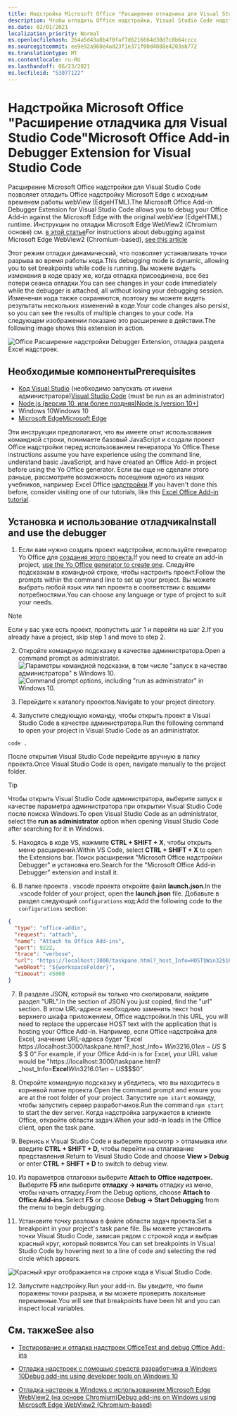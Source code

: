 ```yaml
---
title: Надстройка Microsoft Office "Расширение отладчика для Visual Studio Code"
description: Чтобы отладить Office надстройки, Visual Studio Code надстройки Microsoft Office надстройки.
ms.date: 02/01/2021
localization_priority: Normal
ms.openlocfilehash: 264a5d43a8b4f0faf7d6216664d30d7c8b64cccc
ms.sourcegitcommit: ee9e92a968e4ad23f1e371f00d4888e4203ab772
ms.translationtype: MT
ms.contentlocale: ru-RU
ms.lasthandoff: 06/23/2021
ms.locfileid: "53077122"
---
```

# <a name="microsoft-office-add-in-debugger-extension-for-visual-studio-code"></a><span data-ttu-id="15cbb-103">Надстройка Microsoft Office "Расширение отладчика для Visual Studio Code"</span><span class="sxs-lookup"><span data-stu-id="15cbb-103">Microsoft Office Add-in Debugger Extension for Visual Studio Code</span></span>

<span data-ttu-id="15cbb-104">Расширение Microsoft Office надстройки для Visual Studio Code позволяет отладить Office надстройку Microsoft Edge с исходным временем работы webView (EdgeHTML).</span><span class="sxs-lookup"><span data-stu-id="15cbb-104">The Microsoft Office Add-in Debugger Extension for Visual Studio Code allows you to debug your Office Add-in against the Microsoft Edge with the original webView (EdgeHTML) runtime.</span></span> <span data-ttu-id="15cbb-105">Инструкции по отладки Microsoft Edge WebView2 (Chromium основе) см. [в этой статье](./debug-desktop-using-edge-chromium.md)</span><span class="sxs-lookup"><span data-stu-id="15cbb-105">For instructions about debugging against Microsoft Edge WebView2 (Chromium-based), [see this article](./debug-desktop-using-edge-chromium.md)</span></span>

<span data-ttu-id="15cbb-106">Этот режим отладки динамический, что позволяет устанавливать точки разрыва во время работы кода.</span><span class="sxs-lookup"><span data-stu-id="15cbb-106">This debugging mode is dynamic, allowing you to set breakpoints while code is running.</span></span> <span data-ttu-id="15cbb-107">Вы можете видеть изменения в коде сразу же, когда отладка присоединена, все без потери сеанса отладки.</span><span class="sxs-lookup"><span data-stu-id="15cbb-107">You can see changes in your code immediately while the debugger is attached, all without losing your debugging session.</span></span> <span data-ttu-id="15cbb-108">Изменения кода также сохраняются, поэтому вы можете видеть результаты нескольких изменений в коде.</span><span class="sxs-lookup"><span data-stu-id="15cbb-108">Your code changes also persist, so you can see the results of multiple changes to your code.</span></span> <span data-ttu-id="15cbb-109">На следующем изображении показано это расширение в действии.</span><span class="sxs-lookup"><span data-stu-id="15cbb-109">The following image shows this extension in action.</span></span>

![Office Расширение надстройки Debugger Extension, отладка раздела Excel надстроек.](../images/vs-debugger-extension-for-office-addins.jpg)

## <a name="prerequisites"></a><span data-ttu-id="15cbb-111">Необходимые компоненты</span><span class="sxs-lookup"><span data-stu-id="15cbb-111">Prerequisites</span></span>

- <span data-ttu-id="15cbb-112">[Код Visual Studio](https://code.visualstudio.com/) (необходимо запускать от имени администратора)</span><span class="sxs-lookup"><span data-stu-id="15cbb-112">[Visual Studio Code](https://code.visualstudio.com/) (must be run as an administrator)</span></span>
- [<span data-ttu-id="15cbb-113">Node.js (версия 10. или более поздняя)</span><span class="sxs-lookup"><span data-stu-id="15cbb-113">Node.js (version 10+)</span></span>](https://nodejs.org/)
- <span data-ttu-id="15cbb-114">Windows 10</span><span class="sxs-lookup"><span data-stu-id="15cbb-114">Windows 10</span></span>
- [<span data-ttu-id="15cbb-115">Microsoft Edge</span><span class="sxs-lookup"><span data-stu-id="15cbb-115">Microsoft Edge</span></span>](https://www.microsoft.com/edge)

<span data-ttu-id="15cbb-116">Эти инструкции предполагают, что вы имеете опыт использования командной строки, понимаете базовый JavaScript и создали проект Office надстройки перед использованием генератора Yo Office.</span><span class="sxs-lookup"><span data-stu-id="15cbb-116">These instructions assume you have experience using the command line, understand basic JavaScript, and have created an Office Add-in project before using the Yo Office generator.</span></span> <span data-ttu-id="15cbb-117">Если вы еще не сделали этого раньше, рассмотрите возможность посещения одного из наших учебников, например Excel Office [надстройки](../tutorials/excel-tutorial.md).</span><span class="sxs-lookup"><span data-stu-id="15cbb-117">If you haven't done this before, consider visiting one of our tutorials, like this [Excel Office Add-in tutorial](../tutorials/excel-tutorial.md).</span></span>

## <a name="install-and-use-the-debugger"></a><span data-ttu-id="15cbb-118">Установка и использование отладчика</span><span class="sxs-lookup"><span data-stu-id="15cbb-118">Install and use the debugger</span></span>

1. <span data-ttu-id="15cbb-119">Если вам нужно создать проект надстройки, используйте генератор Yo Office для [создания этого проекта.](../quickstarts/excel-quickstart-jquery.md?tabs=yeomangenerator)</span><span class="sxs-lookup"><span data-stu-id="15cbb-119">If you need to create an add-in project, [use the Yo Office generator to create one](../quickstarts/excel-quickstart-jquery.md?tabs=yeomangenerator).</span></span> <span data-ttu-id="15cbb-120">Следуйте подсказкам в командной строке, чтобы настроить проект.</span><span class="sxs-lookup"><span data-stu-id="15cbb-120">Follow the prompts within the command line to set up your project.</span></span> <span data-ttu-id="15cbb-121">Вы можете выбрать любой язык или тип проекта в соответствии с вашими потребностями.</span><span class="sxs-lookup"><span data-stu-id="15cbb-121">You can choose any language or type of project to suit your needs.</span></span>

> [!NOTE]
> <span data-ttu-id="15cbb-122">Если у вас уже есть проект, пропустить шаг 1 и перейти на шаг 2.</span><span class="sxs-lookup"><span data-stu-id="15cbb-122">If you already have a project, skip step 1 and move to step 2.</span></span>

2. <span data-ttu-id="15cbb-123">Откройте командную подсказку в качестве администратора.</span><span class="sxs-lookup"><span data-stu-id="15cbb-123">Open a command prompt as administrator.</span></span>
   <span data-ttu-id="15cbb-124">![Параметры командной подсказки, в том числе "запуск в качестве администратора" в Windows 10.](../images/run-as-administrator-vs-code.jpg)</span><span class="sxs-lookup"><span data-stu-id="15cbb-124">![Command prompt options, including "run as administrator" in Windows 10.](../images/run-as-administrator-vs-code.jpg)</span></span>

3. <span data-ttu-id="15cbb-125">Перейдите к каталогу проектов.</span><span class="sxs-lookup"><span data-stu-id="15cbb-125">Navigate to your project directory.</span></span>

4. <span data-ttu-id="15cbb-126">Запустите следующую команду, чтобы открыть проект в Visual Studio Code в качестве администратора.</span><span class="sxs-lookup"><span data-stu-id="15cbb-126">Run the following command to open your project in Visual Studio Code as an administrator.</span></span>

```command&nbsp;line
code .
```

<span data-ttu-id="15cbb-127">После открытия Visual Studio Code перейдите вручную в папку проекта.</span><span class="sxs-lookup"><span data-stu-id="15cbb-127">Once Visual Studio Code is open, navigate manually to the project folder.</span></span>

> [!TIP]
> <span data-ttu-id="15cbb-128">Чтобы открыть Visual Studio Code администратора, выберите  запуск в качестве параметра администратора при открытии Visual Studio Code после поиска Windows.</span><span class="sxs-lookup"><span data-stu-id="15cbb-128">To open Visual Studio Code as an administrator, select the **run as administrator** option when opening Visual Studio Code after searching for it in Windows.</span></span>

5. <span data-ttu-id="15cbb-129">Находясь в коде VS, нажмите **CTRL + SHIFT + X**, чтобы открыть меню расширений.</span><span class="sxs-lookup"><span data-stu-id="15cbb-129">Within VS Code, select **CTRL + SHIFT + X** to open the Extensions bar.</span></span> <span data-ttu-id="15cbb-130">Поиск расширения "Microsoft Office надстройки Debugger" и установка его.</span><span class="sxs-lookup"><span data-stu-id="15cbb-130">Search for the "Microsoft Office Add-in Debugger" extension and install it.</span></span>

6. <span data-ttu-id="15cbb-131">В папке проекта . vscode проекта откройте файл **launch.json**.</span><span class="sxs-lookup"><span data-stu-id="15cbb-131">In the .vscode folder of your project, open the **launch.json** file.</span></span> <span data-ttu-id="15cbb-132">Добавьте в раздел следующий `configurations` код:</span><span class="sxs-lookup"><span data-stu-id="15cbb-132">Add the following code to the `configurations` section:</span></span>

```JSON
{
  "type": "office-addin",
  "request": "attach",
  "name": "Attach to Office Add-ins",
  "port": 9222,
  "trace": "verbose",
  "url": "https://localhost:3000/taskpane.html?_host_Info=HOST$Win32$16.01$en-US$$$$0",
  "webRoot": "${workspaceFolder}",
  "timeout": 45000
}
```

7. <span data-ttu-id="15cbb-133">В разделе JSON, который вы только что скопировали, найдите раздел "URL".</span><span class="sxs-lookup"><span data-stu-id="15cbb-133">In the section of JSON you just copied, find the "url" section.</span></span> <span data-ttu-id="15cbb-134">В этом URL-адресе необходимо заменить текст host верхнего шкафа приложением, Office надстройки.</span><span class="sxs-lookup"><span data-stu-id="15cbb-134">In this URL, you will need to replace the uppercase HOST text with the application that is hosting your Office Add-in.</span></span> <span data-ttu-id="15cbb-135">Например, если Office надстройка для Excel, значение URL-адреса будет "Excel https://localhost:3000/taskpane.html?_host_Info= <strong></strong>$Win 32$16,01$en-US$ \$ \$ \$ 0".</span><span class="sxs-lookup"><span data-stu-id="15cbb-135">For example, if your Office Add-in is for Excel, your URL value would be "https://localhost:3000/taskpane.html?_host_Info=<strong>Excel</strong>$Win32$16.01$en-US$\$\$\$0".</span></span>

8. <span data-ttu-id="15cbb-136">Откройте командную подсказку и убедитесь, что вы находитесь в корневой папке проекта.</span><span class="sxs-lookup"><span data-stu-id="15cbb-136">Open the command prompt and ensure you are at the root folder of your project.</span></span> <span data-ttu-id="15cbb-137">Запустите `npm start` команду, чтобы запустить сервер разработчиков.</span><span class="sxs-lookup"><span data-stu-id="15cbb-137">Run the command `npm start` to start the dev server.</span></span> <span data-ttu-id="15cbb-138">Когда надстройка загружается в клиенте Office, откройте области задач.</span><span class="sxs-lookup"><span data-stu-id="15cbb-138">When your add-in loads in the Office client, open the task pane.</span></span>

9. <span data-ttu-id="15cbb-139">Вернись к Visual Studio Code и выберите просмотр > отламывка или введите  **CTRL + SHIFT + D,** чтобы перейти на отлагивание представления.</span><span class="sxs-lookup"><span data-stu-id="15cbb-139">Return to Visual Studio Code and choose **View > Debug** or enter **CTRL + SHIFT + D** to switch to debug view.</span></span>

10. <span data-ttu-id="15cbb-140">Из параметров отлаговки выберите **Attach to Office надстроек.** Выберите **F5** или выберите **отладку -> начать** отладку из меню, чтобы начать отладку.</span><span class="sxs-lookup"><span data-stu-id="15cbb-140">From the Debug options, choose **Attach to Office Add-ins**. Select **F5** or choose **Debug -> Start Debugging** from the menu to begin debugging.</span></span>

11. <span data-ttu-id="15cbb-141">Установите точку разлома в файле области задач проекта.</span><span class="sxs-lookup"><span data-stu-id="15cbb-141">Set a breakpoint in your project's task pane file.</span></span> <span data-ttu-id="15cbb-142">Вы можете установить точки Visual Studio Code, зависая рядом с строкой кода и выбрав красный круг, который появится.</span><span class="sxs-lookup"><span data-stu-id="15cbb-142">You can set breakpoints in Visual Studio Code by hovering next to a line of code and selecting the red circle which appears.</span></span>

![Красный круг отображается на строке кода в Visual Studio Code.](../images/set-breakpoint.jpg)

12. <span data-ttu-id="15cbb-144">Запустите надстройку.</span><span class="sxs-lookup"><span data-stu-id="15cbb-144">Run your add-in.</span></span> <span data-ttu-id="15cbb-145">Вы увидите, что были поражены точки разрыва, и вы можете проверить локальные переменные.</span><span class="sxs-lookup"><span data-stu-id="15cbb-145">You will see that breakpoints have been hit and you can inspect local variables.</span></span>

## <a name="see-also"></a><span data-ttu-id="15cbb-146">См. также</span><span class="sxs-lookup"><span data-stu-id="15cbb-146">See also</span></span>

* [<span data-ttu-id="15cbb-147">Тестирование и отладка надстроек Office</span><span class="sxs-lookup"><span data-stu-id="15cbb-147">Test and debug Office Add-ins</span></span>](test-debug-office-add-ins.md)

* [<span data-ttu-id="15cbb-148">Отладка надстроек с помощью средств разработчика в Windows 10</span><span class="sxs-lookup"><span data-stu-id="15cbb-148">Debug add-ins using developer tools on Windows 10</span></span>](debug-add-ins-using-f12-developer-tools-on-windows-10.md)

* [<span data-ttu-id="15cbb-149">Отладка настроек в Windows с использованием Microsoft Edge WebView2 (на основе Chromium)</span><span class="sxs-lookup"><span data-stu-id="15cbb-149">Debug add-ins on Windows using Microsoft Edge WebView2 (Chromium-based)</span></span>](debug-desktop-using-edge-chromium.md)
